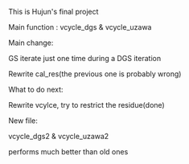 This is Hujun's final project

Main function : vcycle_dgs & vcycle_uzawa

Main change:

GS iterate just one time during a DGS iteration

Rewrite cal_res(the previous one is probably wrong)

What to do next:

Rewrite vcylce, try to restrict the residue(done)

New file:

vcycle_dgs2 & vcycle_uzawa2

performs much better than old ones